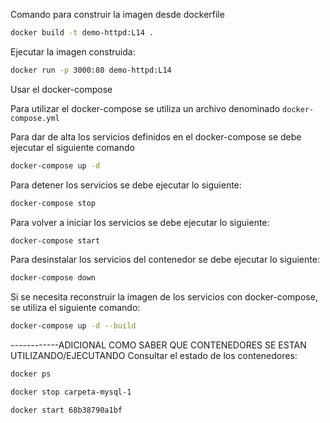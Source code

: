 Comando para construir la imagen desde dockerfile
```sh
docker build -t demo-httpd:L14 .
```


Ejecutar la imagen construida:

```sh
docker run -p 3000:80 demo-httpd:L14
```

Usar el docker-compose

Para utilizar el docker-compose se utiliza un archivo denominado
`docker-compose.yml`

Para dar de alta los servicios definidos en el docker-compose se debe ejecutar el siguiente comando

```sh
docker-compose up -d
```

Para detener los servicios se debe ejecutar lo siguiente:
```sh
docker-compose stop
```

Para volver a iniciar los servicios se debe ejecutar lo siguiente:
```sh
docker-compose start
```

Para desinstalar los servicios del contenedor se debe ejecutar lo siguiente:
```sh
docker-compose down
```

Si se necesita reconstruir la imagen de los servicios con docker-compose, se utiliza el siguiente comando:
```sh
docker-compose up -d --build
```
------------ADICIONAL
COMO SABER QUE CONTENEDORES SE ESTAN UTILIZANDO/EJECUTANDO
Consultar el estado de los contenedores:
```sh
docker ps
```


```sh
docker stop carpeta-mysql-1
```

```sh
docker start 68b38790a1bf
```